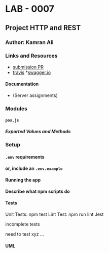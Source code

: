 # LAB - 0007

## Project HTTP and REST

### Author: Kamran Ali


### Links and Resources
* [submission PR](https://github.com/401-advanced-javascript-KamranAli/lab-07-simple-api/pull/1)
* [travis](https://travis-ci.com/401-advanced-javascript-KamranAli/lab-06-mongoose/builds/128954975)
*[swagger.io](https://app.swaggerhub.com/apis/kgali21/the_office/0.1)
#### Documentation
* (Server assignments)

### Modules
#### `pos.js`
##### Exported Values and Methods

### Setup
#### `.env` requirements

**or, include an `.env.example`**

#### Running the app

**Describe what npm scripts do**
  
#### Tests
Unit Tests: npm test
Lint Test: npm run lint
Jest

incomplete tests

need to test xyz ...

#### UML

